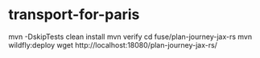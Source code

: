 # transport-for-paris
mvn -DskipTests clean install
mvn verify
cd fuse/plan-journey-jax-rs
mvn wildfly:deploy
wget http://localhost:18080/plan-journey-jax-rs/